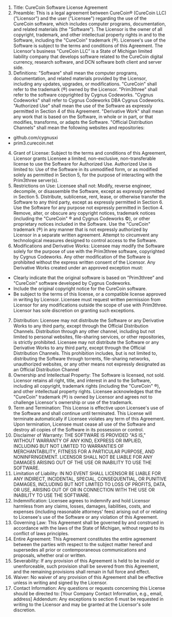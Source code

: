 1. Title: CureCoin Software License Agreement
2. Preamble:
This is a legal agreement between CureCoin® (CureCoin LLC) ("Licensor") and the user ("Licensee") regarding the use of the CureCoin software, which includes computer programs, documentation, and related materials (the "Software").
The Licensor is the owner of all copyright, trademark, and other intellectual property rights in and to the Software, including the "CureCoin" trademark (®).
Licensee's use of the Software is subject to the terms and conditions of this Agreement.
The Licensor's business "CureCoin LLC” is a State of Michigan limited liability company that develops software related to the CureCoin digital currency, research software, and DCN software both client and server side.
3. Definitions:
"Software" shall mean the computer programs, documentation, and related materials provided by the Licensor, including any updates, upgrades, or modifications.
"CureCoin" shall refer to the trademark (®) owned by the Licensor.
"Prim3three" shall refer to the software copyrighted by Cygnus Codeworks.
"Cygnus Codeworks" shall refer to Cygnus Codeworks DBA Cygnus Codeworks.
"Authorized Use" shall mean the use of the Software as expressly permitted in Section 4 of this Agreement.
"Derivative Work" shall mean any work that is based on the Software, in whole or in part, or that modifies, transforms, or adapts the Software.
"Official Distribution Channels" shall mean the following websites and repositories:
* github.com/cygnusxi
* prim3.curecoin.net
4. Grant of License:
Subject to the terms and conditions of this Agreement, Licensor grants Licensee a limited, non-exclusive, non-transferable license to use the Software for Authorized Use.
Authorized Use is limited to:
Use of the Software in its unmodified form, or as modified solely as permitted in Section 5, for the purpose of interacting with the Prim3three server(s).
5. Restrictions on Use:
Licensee shall not:
Modify, reverse engineer, decompile, or disassemble the Software, except as expressly permitted in Section 5.
Distribute, sublicense, rent, lease, or otherwise transfer the Software to any third party, except as expressly permitted in Section 6.
Use the Software for any purpose not expressly permitted in Section 4.
Remove, alter, or obscure any copyright notices, trademark notices (including the "CureCoin" ® and Cygnus Codeworks ©), or other proprietary notices included in the Software.
Use the "CureCoin" trademark (®) in any manner that is not expressly authorized by Licensor in a separate written agreement.
Attempt to circumvent any technological measures designed to control access to the Software.
6. Modifications and Derivative Works:
Licensee may modify the Software solely for the purpose of use with the Prim3three software, copyrighted by Cygnus Codeworks.
Any other modification of the Software is prohibited without the express written consent of the Licensor.
Any Derivative Works created under an approved exception must:
* Clearly indicate that the original software is based on ”Prim3three” and "CureCoin" software developed by Cygnus Codeworks.
* Include the original copyright notice for the CureCoin software.
* Be subject to the terms of this license, or a compatible license approved in writing by Licensor.
Licensee must request written permission from Licensor for any modifications outside the scope of use with Prim3three. Licensor has sole discretion on granting such exceptions.
7. Distribution:
Licensee may not distribute the Software or any Derivative Works to any third party, except through the Official Distribution Channels.
Distribution through any other channel, including but not limited to personal websites, file-sharing services, or other repositories, is strictly prohibited.
Licensee may not distribute the Software or any Derivative Works to any third party, except through the Official Distribution Channels. This prohibition includes, but is not limited to, distributing the Software through torrents, file-sharing networks, unauthorized websites, or any other means not expressly designated as an Official Distribution Channel
8. Ownership and Intellectual Property:
The Software is licensed, not sold.
Licensor retains all right, title, and interest in and to the Software, including all copyright, trademark rights (including the "CureCoin" ®), and other intellectual property rights.
Licensee acknowledges that the "CureCoin" trademark (®) is owned by Licensor and agrees not to challenge Licensor's ownership or use of the trademark.
9. Term and Termination:
This License is effective upon Licensee's use of the Software and shall continue until terminated.
This License will terminate automatically if Licensee violates any term of this Agreement.
Upon termination, Licensee must cease all use of the Software and destroy all copies of the Software in its possession or control.
10. Disclaimer of Warranty:
THE SOFTWARE IS PROVIDED "AS IS," WITHOUT WARRANTY OF ANY KIND, EXPRESS OR IMPLIED, INCLUDING BUT NOT LIMITED TO WARRANTIES OF MERCHANTABILITY, FITNESS FOR A PARTICULAR PURPOSE, AND NONINFRINGEMENT.
LICENSOR SHALL NOT BE LIABLE FOR ANY DAMAGES ARISING OUT OF THE USE OR INABILITY TO USE THE SOFTWARE.
11. Limitation of Liability:
IN NO EVENT SHALL LICENSOR BE LIABLE FOR ANY INDIRECT, INCIDENTAL, SPECIAL, CONSEQUENTIAL, OR PUNITIVE DAMAGES, INCLUDING BUT NOT LIMITED TO LOSS OF PROFITS, DATA, OR USE, ARISING OUT OF OR IN CONNECTION WITH THE USE OR INABILITY TO USE THE SOFTWARE.
12. Indemnification:
Licensee agrees to indemnify and hold Licensor harmless from any claims, losses, damages, liabilities, costs, and expenses (including reasonable attorneys' fees) arising out of or relating to Licensee's use of the Software or any violation of this Agreement.
13. Governing Law:
This Agreement shall be governed by and construed in accordance with the laws of the State of Michigan, without regard to its conflict of laws principles.
14. Entire Agreement:
This Agreement constitutes the entire agreement between the parties with respect to the subject matter hereof and supersedes all prior or contemporaneous communications and proposals, whether oral or written.
15. Severability:
If any provision of this Agreement is held to be invalid or unenforceable, such provision shall be severed from this Agreement, and the remaining provisions shall remain in full force and effect.
16. Waiver:
No waiver of any provision of this Agreement shall be effective unless in writing and signed by the Licensor.
17. Contact Information:
Any questions or requests concerning this License should be directed to: [Your Company Contact Information, e.g., email, address]
Addendum:
Any exceptions to section 6 must be requested in writing to the Licensor and may be granted at the Licensor's sole discretion.
